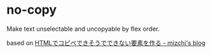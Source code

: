 # no-copy

Make text unselectable and uncopyable by flex order.

based on [HTMLでコピペできそうでできない要素を作る - mizchi's blog](https://mizchi.hatenablog.com/entry/2019/03/10/015208)

